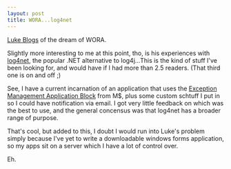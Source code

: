 ```yaml
---
layout: post
title: WORA...log4net
---
```

[Luke Blogs](http://www.hutteman.com/weblog/2003/06/25-102.html) of the dream of WORA.

Slightly more interesting to me at this point, tho, is his experiences with [log4net](http://log4net.sourceforge.net/), the popular .NET alternative to log4j...This is the kind of stuff I've been looking for, and would have if I had more than 2.5 readers. (That third one is on and off ;)

See, I have a current incarnation of an application that uses the [Exception Management Application Block](http://msdn.microsoft.com/library/default.asp?url=/library/en-us/dnbda/html/emab-rm.asp) from M$, plus some custom schtuff I put in so I could have notification via email. I got very little feedback on which was the best to use, and the general concensus was that log4net has a broader range of purpose.

That's cool, but added to this, I doubt I would run into Luke's problem simply because I've yet to write a downloadable windows forms application, so my apps sit on a server which I have a lot of control over.

Eh.